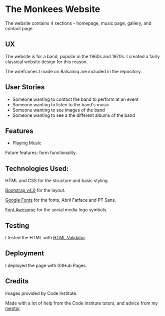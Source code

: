 # The Monkees Website

The website contains 4 sections - homepage, music page, gallery, and contact page.

## UX

The website is for a band, popular in the 1960s and 1970s.
I created a fairly classical website design for this reason.

The wireframes I made on Balsamiq are included in the repository.

## User Stories

- Someone wanting to contact the band to perform at an event
- Someone wanting to listen to the band's music
- Someone wanting to see images of the band
- Someone wanting to see a the different albums of the band

## Features

- Playing Music

Future features: form functionality.

## Technologies Used:

HTML and CSS for the structure and basic styling.

[Bootstrap v4.0](https://getbootstrap.com/docs/4.0/getting-started/introduction/) for the layout.

[Google Fonts](https://fonts.google.com/) for the fonts, Abril Fatface and PT Sans.

[Font Awesome](https://fontawesome.com/) for the social media logo symbols.

## Testing

I tested the HTML with [HTML Validator](https://validator.w3.org/).

## Deployment

I deployed the page with GitHub Pages.

## Credits

Images provided by Code Institute. 

Made with a lot of help from the Code Institute tutors, and advice from my [mentor](https://github.com/tonkec).

